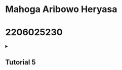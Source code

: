 # Mahoga Aribowo Heryasa

# 2206025230

<details>
<summary><b><h2>Tutorial 5</h2></b></summary>

## JMeter Table Report dan Test Result

### `/all-student`
 
- JMeter table report (before optimization)

    <img src="src/image/all-student.jpg" alt="all-student JMeter"></img>

- Test result (before optimization)

  <img src="src/image/testresult1.jpg" alt="all-student testresult1.jtl"></img>

- JMeter table report (after optimization)

  <img src="src/image/all-student after.jpg" alt="all-student JMeter optimized"></img>

- salah satu hasil IntelliJ Profiler (execution time)

  | Before Optimization | After Optimization | Performance improvement % |
  |---------------------|--------------------|--------------------------|
  | 5107 ms             | 972 ms             | 80.97%                   |


### `/all-student-name`

- JMeter table report (before optimization)

  <img src="src/image/all-student-name.jpg" alt="all-student-name JMeter"></img>

- Test result (before optimization)

  <img src="src/image/testresult2.jpg" alt="all-student-name testresult2.jtl"></img>

- JMeter table report (after optimization)

  <img src="src/image/all-student-name after.jpg" alt="all-student-name JMeter optimized"></img>

- salah satu hasil IntelliJ Profiler (execution time)

  | Before Optimization | After Optimization | Performance improvement % |
  |---------------------|--------------------|---------------------------|
  | 652 ms              | 122 ms             | 81.29%                    |


### `/higest-gpa`

- JMeter table report (before optimization)

  <img src="src/image/higest-gpa.jpg" alt="higest-gpa JMeter"></img>

- Test result (before optimization)

  <img src="src/image/testresult3.jpg" alt="higest-gpa testresult3.jtl"></img>

- JMeter table report (after optimization)

  <img src="src/image/higest-gpa after.jpg" alt="higest-gpa JMeter optimized"></img>

- salah satu hasil IntelliJ Profiler (execution time)

  | Before Optimization | After Optimization | Performance improvement % |
  |---------------------|--------------------|---------------------------|
  | 121 ms              | 33 ms              | 72.73%                    |

### Conclusion

Berdasarkan perbandingan hasil *sample-time JMeter report* dan perbandingan *execution time IntelliJ Profiler*, terdapat kenaikan performance untuk fungsi-fungsi yang di optimisasi. Hal ini ditandakan dengan *sample-time JMeter* dan *execution time IntelliJ Profiler* yang relatif menurun sehingga program berjalan lebih cepat. Secara keseluruhan, dapat disimpulkan optimisasi yang saya lakukan menghasilkan performance yang relatif lebih baik berdasarkan penggunaan JMeter dan IntelliJ Profiler sebagai alat ukur. 


## Refleksi

### Perbedaan *performance testing* dengan JMeter dan *profiling* dengan IntelliJ Profiler 

Perbedaan *performance testing* dengan JMeter dan *profiling* dengan IntelliJ Profiler dalam konteks optimisasi *performance* adalah JMeter digunakan untuk mengevaluasi respons dan kinerja aplikasi dalam menghadapi beban kerja yang berat atau dalam skenario penggunaan yang tinggi. Sementara IntelliJ Profiler, digunakan untuk menganalisis dan memahami perilaku dan kinerja aplikasi secara detail hingga tingkat kode sehingga mudah untuk mencari titik lemah dan melakukan perbaikan secara langsung.

### Proses *profiling* membantu mengidentifikasi *weak-points*

Proses *profiling* membantu mengidentifikasi dan memahami *weak-points* dalam aplikasi dengan memantau penggunaan sumber daya seperti CPU, memori, dan I/O, melacak waktu eksekusi metode dan fungsi yang memakan waktu yang secara berlebihan, menganalisis alur eksekusi untuk memahami perilaku aplikasi secara keseluruhan, dan mengidentifikasi hotspots atau bagian-bagian kode yang memakan waktu atau sumber daya secara signifikan. Fitur yang tersedia Ini membantu proses optimasi yang tepat untuk meningkatkan kinerja aplikasi.

### efektivitas IntelliJ Profiler

Menurut saya, Intellij Porfiler cukup efektiv dalam membantu mengidentifikasi dan menganalisis *bottlenecks* dalam aplikasi. Terdapat beragam fitur Intellij Profiler yang membantu, seperti *flame graph* yang mempu menunjukkan *hot spot* pada kode aplikasi, *method list tab* yang memapu menunjukkan *execution time* setiap method yang ingin dianalisis, dan *timeline tab* yang mampu menyajikan *timeline* proses aplikasi berjalan secara keseluruhan. 

### Tantangan *profiling* dan *performance testing*

Salah satu tantangan utama yang saya lalui dalam melakukan *profiling* dan *performance testing* adalah memahami data yang disajikan, terutama dalam IntelliJ Profiler, data yang disajikan kurang terasa intuitif sehingga dalam meng-*overcome* tantangan tersebut saya mencoba mencari tau makna dari setiap interpretasi data yang diberikan. Selain itu, tantangan lain yang saya hadapi adalah ketika melakukan optimisasi untuk metode yang memakan waktu yang relatif lama. Dalam proses mencari alogoritma yang lebih efisien, diperlukan ketelitian dan pemahaman yang baik terhadap alur kode.  

### Keuntungan IntelliJ Profiler

Keuntungan utama yang disediakan IntelliJ Profiler adalah menyediakan analisis kinerja lengkap, memudahkan identifikasi titik-titik lemah kinerja, memantau kinerja aplikasi secara real-time, dan intergrasi dengan IntelliJ IDEA yang memudahkan proses analisa karena tidak perlu software atau extension tambahan.

### Inkonsistensi antara IntelliJ Profiler dan JMeter

Berdasarkan hasil temuan yang saya lakukan tidak terdapat inkonsistensi antara hasil IntelliJ Profiler dan JMeter. Namun jika pada kasus lain saya mengalami inkonsitensi, saya akan mencoba melihat konfigurasi *test* dari kedua aplikasi dan merubah konfigurasi jika terdapat konfigurasi yang tidak tepat. jika solusi pertama tidak berhasil, saya akan mencari tahu solusi yang lebih spesifik memalui *internet* atau bertanya kepada asisten dosen.

### Implementasi Optimisasi

Strategi optimisasi

  - Melakukan *profiling* lalu mengidentifikasi metode, fungsi, atau bagian kode yang memiliki *execution time*, *memory allocation*, atau *CPU time* yang tidak efektif.
  - Menganalisis penggunan struktur data dan algoritma yang mungkin kurang tepat sehingga menghasilkan *running time* program yang kurang efisien.
  - Mengurangi penggunaan objek yang tidak diperlukan sehingga menimilkan penempatan memori.
  - Melakukan perubahan pada kode perdasarkan analisis yang telah dilakukan dan menganalisis hasil perubahan optimisasi.

Untuk memastikan perubahan yang dilakukan tidak berdampak pada fungsionalitas aplikasi, dapat kita bandingkan hasil pengambilan data dari setiap fungsi, seperti melihat data hasil pemanggilan `/all-student` sebelum dan sesudah optimisasi. Namun, untuk menjamin kepastian secara menyeluruh dapat dibuat suatu unit test yang memastikan fungsionalitas aplikasi.

</details>